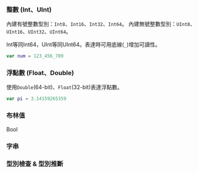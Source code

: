 ### 整數 (Int、UInt)

內建有號整數型別：`Int8`、`Int16`、`Int32`、`Int64`。
內建無號整數型別：`UInt8`、`UInt16`、`UInt32`、`UInt64`。

Int等同Int64，UInt等同UInt64。表達時可用底線(`_`)增加可讀性。
```swift
var num = 123_456_789
```

### 浮點數 (Float、Double)

使用`Double`(64-bit)、`Float`(32-bit)表達浮點數。
```swift
var pi = 3.14159265359
```

### 布林值

Bool
### 字串

### 型別檢查 & 型別推斷